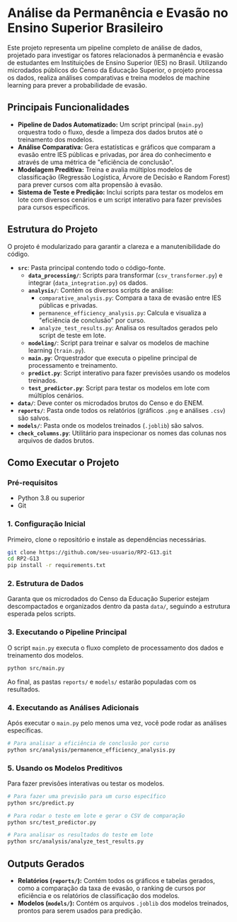 # Análise da Permanência e Evasão no Ensino Superior Brasileiro

Este projeto representa um pipeline completo de análise de dados, projetado para investigar os fatores relacionados à permanência e evasão de estudantes em Instituições de Ensino Superior (IES) no Brasil. Utilizando microdados públicos do Censo da Educação Superior, o projeto processa os dados, realiza análises comparativas e treina modelos de machine learning para prever a probabilidade de evasão.

## Principais Funcionalidades

- **Pipeline de Dados Automatizado:** Um script principal (`main.py`) orquestra todo o fluxo, desde a limpeza dos dados brutos até o treinamento dos modelos.
- **Análise Comparativa:** Gera estatísticas e gráficos que comparam a evasão entre IES públicas e privadas, por área do conhecimento e através de uma métrica de "eficiência de conclusão".
- **Modelagem Preditiva:** Treina e avalia múltiplos modelos de classificação (Regressão Logística, Árvore de Decisão e Random Forest) para prever cursos com alta propensão à evasão.
- **Sistema de Teste e Predição:** Inclui scripts para testar os modelos em lote com diversos cenários e um script interativo para fazer previsões para cursos específicos.

## Estrutura do Projeto

O projeto é modularizado para garantir a clareza e a manutenibilidade do código.

- **`src`**: Pasta principal contendo todo o código-fonte.
  - **`data_processing/`**: Scripts para transformar (`csv_transformer.py`) e integrar (`data_integration.py`) os dados.
  - **`analysis/`**: Contém os diversos scripts de análise:
    - `comparative_analysis.py`: Compara a taxa de evasão entre IES públicas e privadas.
    - `permanence_efficiency_analysis.py`: Calcula e visualiza a "eficiência de conclusão" por curso.
    - `analyze_test_results.py`: Analisa os resultados gerados pelo script de teste em lote.
  - **`modeling/`**: Script para treinar e salvar os modelos de machine learning (`train.py`).
  - **`main.py`**: Orquestrador que executa o pipeline principal de processamento e treinamento.
  - **`predict.py`**: Script interativo para fazer previsões usando os modelos treinados.
  - **`test_predictor.py`**: Script para testar os modelos em lote com múltiplos cenários.
- **`data/`**: Deve conter os microdados brutos do Censo e do ENEM.
- **`reports/`**: Pasta onde todos os relatórios (gráficos `.png` e análises `.csv`) são salvos.
- **`models/`**: Pasta onde os modelos treinados (`.joblib`) são salvos.
- **`check_columns.py`**: Utilitário para inspecionar os nomes das colunas nos arquivos de dados brutos.

## Como Executar o Projeto

### Pré-requisitos

- Python 3.8 ou superior
- Git

### 1. Configuração Inicial

Primeiro, clone o repositório e instale as dependências necessárias.

```bash
git clone https://github.com/seu-usuario/RP2-G13.git
cd RP2-G13
pip install -r requirements.txt
```

### 2. Estrutura de Dados

Garanta que os microdados do Censo da Educação Superior estejam descompactados e organizados dentro da pasta `data/`, seguindo a estrutura esperada pelos scripts.

### 3. Executando o Pipeline Principal

O script `main.py` executa o fluxo completo de processamento dos dados e treinamento dos modelos.

```bash
python src/main.py
```

Ao final, as pastas `reports/` e `models/` estarão populadas com os resultados.

### 4. Executando as Análises Adicionais

Após executar o `main.py` pelo menos uma vez, você pode rodar as análises específicas.

```bash
# Para analisar a eficiência de conclusão por curso
python src/analysis/permanence_efficiency_analysis.py
```

### 5. Usando os Modelos Preditivos

Para fazer previsões interativas ou testar os modelos.

```bash
# Para fazer uma previsão para um curso específico
python src/predict.py

# Para rodar o teste em lote e gerar o CSV de comparação
python src/test_predictor.py

# Para analisar os resultados do teste em lote
python src/analysis/analyze_test_results.py
```

## Outputs Gerados

- **Relatórios (`reports/`):** Contém todos os gráficos e tabelas gerados, como a comparação da taxa de evasão, o ranking de cursos por eficiência e os relatórios de classificação dos modelos.
- **Modelos (`models/`):** Contém os arquivos `.joblib` dos modelos treinados, prontos para serem usados para predição.
